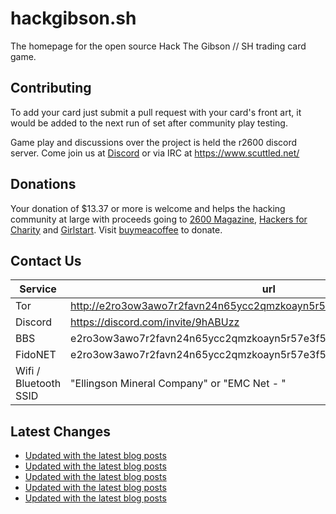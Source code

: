 # hackgibson.sh
The homepage for the open source Hack The Gibson // SH trading card game.


## Contributing

To add your card just submit a pull request with your card's front art, it would be added to the next run of set after community play testing.

Game play and discussions over the project is held the r2600 discord server. Come join us at [Discord](https://discord.com/invite/9hABUzz) or via IRC at https://www.scuttled.net/


## Donations

Your donation of $13.37 or more is welcome and helps the hacking community at large with proceeds going to [2600 Magazine](https://2600.com/), [Hackers for Charity](https://hackersforcharity.org) and [Girlstart](https://girlstart.org).  Visit [buymeacoffee](https://www.buymeacoffee.com/hackgibson.sh) to donate.


## Contact Us

Service | url
-|-
Tor | http://e2ro3ow3awo7r2favn24n65ycc2qmzkoayn5r57e3f56nvjwdcgg32ad.onion
Discord | https://discord.com/invite/9hABUzz
BBS | e2ro3ow3awo7r2favn24n65ycc2qmzkoayn5r57e3f56nvjwdcgg32ad.onion:23
FidoNET | e2ro3ow3awo7r2favn24n65ycc2qmzkoayn5r57e3f56nvjwdcgg32ad.onion:24554
Wifi / Bluetooth SSID | "Ellingson Mineral Company" or "EMC Net - <fidonet address>"

## Latest Changes
<!-- BLOG-POST-LIST:START -->
- [Updated with the latest blog posts](https://github.com/DFW2600/hackgibson.sh/commit/1b417903e8f77f34e2abbb5096d6ff2e9462b91e)
- [Updated with the latest blog posts](https://github.com/DFW2600/hackgibson.sh/commit/1b5d6ef9982059b27375185cb1f3559e2b5b535a)
- [Updated with the latest blog posts](https://github.com/DFW2600/hackgibson.sh/commit/87327798f564e7663a0329c7ca23fb1feacf7294)
- [Updated with the latest blog posts](https://github.com/DFW2600/hackgibson.sh/commit/4ccbab1fa8ebc709c9ab5e0493240d8230fa13cb)
- [Updated with the latest blog posts](https://github.com/DFW2600/hackgibson.sh/commit/da32415fbb457636c3be615adc104387e491d3e7)
<!-- BLOG-POST-LIST:END -->
